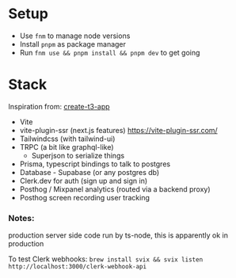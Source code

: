 # Setup

- Use `fnm` to manage node versions
- Install `pnpm` as package manager
- Run `fnm use && pnpm install && pnpm dev` to get going

# Stack

Inspiration from: [create-t3-app](https://github.com/t3-oss/create-t3-app)

- Vite
- vite-plugin-ssr (next.js features) https://vite-plugin-ssr.com/
- Tailwindcss (with tailwind-ui)
- TRPC (a bit like graphql-like)
  - Superjson to serialize things
- Prisma, typescript bindings to talk to postgres
- Database - Supabase (or any postgres db)
- Clerk.dev for auth (sign up and sign in)
- Posthog / Mixpanel analytics (routed via a backend proxy)
- Posthog screen recording user tracking

### Notes:

production server side code run by ts-node, this is apparently ok in production

To test Clerk webhooks: `brew install svix && svix listen http://localhost:3000/clerk-webhook-api`
